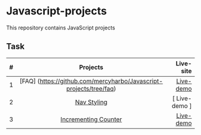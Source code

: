 # Javascript-projects
This repository contains JavaScript projects 

## Task 

| #        | Projects           | Live-site  |
| ------------- |:-------------:| -----:|
| 1     | [FAQ] (https://github.com/mercyharbo/Javascript-projects/tree/faq) | [ Live-demo ](https://faquestion.netlify.app/) |
| 2     | [Nav Styling](https://github.com/mercyharbo/Javascript-projects/tree/nav-styling) | [ Live-demo ]
| 3     | [Incrementing Counter](https://github.com/mercyharbo/Javascript-projects/tree/incrementing-counter) | [ Live-demo ](https://mercycounter.netlify.app/)
